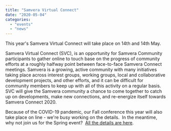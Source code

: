 ```yaml
---
title: "Samvera Virtual Connect"
date: "2020-05-04"
categories: 
  - "events"
  - "news"
---
```


This year's Samvera Virtual Connect will take place on 14th and 14th May.

Samvera Virtual Connect (SVC), is an opportunity for Samvera Community participants to gather online to touch base on the progress of community efforts at a roughly halfway point between face-to-face Samvera Connect meetings. Samvera is a growing, active community with many initiatives taking place across interest groups, working groups, local and collaborative development projects, and other efforts, and it can be difficult for community members to keep up with all of this activity on a regular basis. SVC will give the Samvera community a chance to come together to catch up on developments, make new connections, and re-energize itself towards Samvera Connect 2020.

Because of the COVID-19 pandemic, our Fall conference this year will also take place on line - we're busy working on the details.  In the meantime, why not join us for the Spring event?  [All the details are here](https://wiki.lyrasis.org/display/samvera/Samvera+Virtual+Connect+2020).
